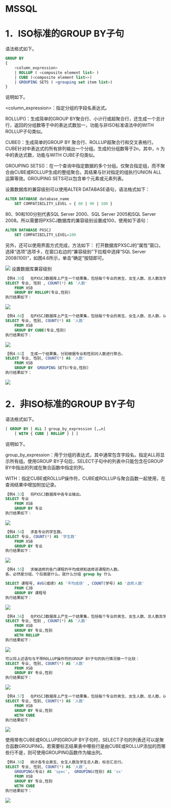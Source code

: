 # MSSQL

# 1．ISO标准的GROUP BY子句

语法格式如下。
```sql
GROUP BY
{
    <column_expression>
    | ROLLUP ( <composite element list> )
    | CUBE (<composite element list>>)
    | GROUPING SETS ( <grouping set item list>)
}
```
说明如下。

<column_expression>：指定分组的字段名表达式。

ROLLUP()：生成简单的GROUP BY聚合行、小计行或超聚合行，还生成一个总计行，返回的分组数等于<composite element list>中的表达式数加一，功能与非ISO标准语法中的WITH ROLLUP子句类似。

CUBE()：生成简单的GROUP BY 聚合行、ROLLUP超聚合行和交叉表格行。CUBE针对<composite element list>中表达式的所有排列输出一个分组。生成的分组数等于2n，其中，n 为<composite element list>中的表达式数，功能与WITH CUBE子句类似。

GROUPING SETS()：在一个查询中指定数据的多个分组。仅聚合指定组，而不聚合由CUBE或ROLLUP生成的整组聚合。其结果与针对指定的组执行UNION ALL运算等效。GROUPING SETS可以包含单个元素或元素列表。

设置数据库的兼容级别可以使用ALTER DATABASE语句，语法格式如下：
```sql
ALTER DATABASE database_name 
	SET COMPATIBILITY_LEVEL = { 80 | 90 | 100 }
```
80、90和100分别代表SQL Server 2000、SQL Server 2005和SQL Server 2008。所以需要将PXSCJ数据库的兼容级别设置成100，使用如下语句：
```sql
ALTER DATABASE PXSCJ
	SET COMPATIBILITY_LEVEL=100
```
另外，还可以使用界面方式完成，方法如下：
打开数据库PXSCJ的“属性”窗口，选择“选项”选项卡，在窗口右边的“兼容级别”下拉框中选择“SQL Server 2008(100)”，如图4.6所示，单击“确定”按钮即可。

![](https://raw.githubusercontent.com/ZanderZhao/images/master/img2019/20191119232134.png)
设置数据库兼容级别
```sql
【例4.59】  在PXSCJ数据库上产生一个结果集，包括每个专业的男生、女生人数、总人数及学生总人数。
SELECT 专业, 性别 , COUNT(*) AS '人数'
	FROM XSB
	GROUP BY ROLLUP(专业,性别)
执行结果如下：
```
![](https://raw.githubusercontent.com/ZanderZhao/images/master/img2019/20191119232157.png)
```sql
【例4.60】  在PXSCJ数据库上产生一个结果集，包括每个专业的男生、女生人数、总人数，以及男生总数、女生总数、学生总人数。
SELECT 专业, 性别, COUNT(*) AS '人数'
	FROM XSB
	GROUP BY CUBE(专业,性别) 
执行结果如下：
```
![](https://raw.githubusercontent.com/ZanderZhao/images/master/img2019/20191119232217.png)

```sql
【例4.61】  生成一个结果集，分别根据专业和性别对人数进行聚合。
SELECT 专业, 性别, COUNT(*) AS '人数'
	FROM XSB
	GROUP BY  GROUPING SETS(专业,性别)
执行结果如下：
```
![](https://raw.githubusercontent.com/ZanderZhao/images/master/img2019/20191119232235.png)







# 2．非ISO标准的GROUP BY子句

语法格式如下。
```sql
[ GROUP BY [ ALL ] group_by_expression [,…n]
    [ WITH { CUBE | ROLLUP } ] ]
```
说明如下。

group_by_expression：用于分组的表达式，其中通常包含字段名。指定ALL将显示所有组。使用GROUP BY子句后，SELECT子句中的列表中只能包含在GROUP BY中指出的列或在聚合函数中指定的列。

WITH：指定CUBE或ROLLUP操作符，CUBE或ROLLUP与聚合函数一起使用，在查询结果中增加附加记录。

```sql
【例4.53】  将PXSCJ数据库中各专业输出。
SELECT 专业
	FROM XSB
	GROUP BY 专业
执行结果如下：
```
![](https://raw.githubusercontent.com/ZanderZhao/images/master/img2019/20191119231820.png)
```sql
【例4.54】  求各专业的学生数。
SELECT 专业, COUNT(*) AS '学生数'
	FROM XSB
	GROUP BY 专业
执行结果如下：
```
![](https://raw.githubusercontent.com/ZanderZhao/images/master/img2019/20191119231842.png)

```sql
【例4.55】  求被选修的各门课程的平均成绩和选修该课程的人数。
各，必然是分组，个后面是什么。就什么分组 group by 什么

SELECT 课程号, AVG(成绩) AS '平均成绩' , COUNT(学号) AS '选修人数'
	FROM CJB
	GROUP BY 课程号
执行结果如下：
```

![](https://raw.githubusercontent.com/ZanderZhao/images/master/img2019/20191119231903.png)



```sql
【例4.56】  在PXSCJ数据库上产生一个结果集，包括每个专业的男生、女生人数、总人数及学生总人数。
SELECT 专业, 性别 , COUNT(*) AS '人数'
	FROM XSB
	GROUP BY 专业,性别 
	WITH ROLLUP
执行结果如下：
```
![](https://raw.githubusercontent.com/ZanderZhao/images/master/img2019/20191119231920.png)

```sql
可以将上述语句与不带ROLLUP操作符的GROUP BY子句的执行情况做一个比较：
SELECT 专业, 性别, COUNT(*) AS '人数'
	FROM XSB
	GROUP BY 专业,性别
执行结果如下：
```

![](https://raw.githubusercontent.com/ZanderZhao/images/master/img2019/20191119231939.png)

```sql
【例4.57】  在PXSCJ数据库上产生一个结果集，包括每个专业的男生、女生人数、总人数，以及男生总数、女生总数、学生总人数。
SELECT 专业, 性别, COUNT(*) AS '人数'
	FROM XSB
	GROUP BY 专业,性别 
	WITH CUBE
执行结果如下：
```
![](https://raw.githubusercontent.com/ZanderZhao/images/master/img2019/20191119232001.png)


使用带有CUBE或ROLLUP的GROUP BY子句时，SELECT子句的列表还可以是聚合函数GROUPING。若需要标志结果表中哪些行是由CUBE或ROLLUP添加的而哪些行不是，则可使用GROUPING函数作为输出列。

```sql
【例4.58】  统计各专业男生、女生人数及学生总人数，标志汇总行。
SELECT 专业, 性别, COUNT(*) AS '人数',
	GROUPING(专业) AS 'spec',  GROUPING(性别) AS 'sx'
	FROM XSB
	GROUP BY 专业,性别 
	WITH CUBE
执行结果如下：
```
![](https://raw.githubusercontent.com/ZanderZhao/images/master/img2019/20191119232039.png)












